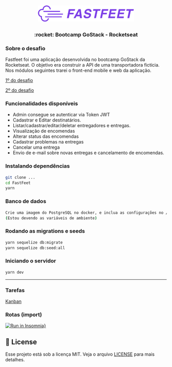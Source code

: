 <h1 align="center">
  <img alt="Fastfeet" title="Fastfeet" src="https://github.com/guilhermecapitao/fastfeet-api/blob/master/src/others/logo-fastfeet.png" width="300px" />
</h1>

<h3 align="center">
  :rocket: Bootcamp GoStack - Rocketseat
</h3>

### Sobre o desafio
Fastfeet foi uma aplicação desenvolvida no bootcamp GoStack da Rocketseat. O objetivo era construir a API de uma transportadora fictícia. Nos módulos seguintes trarei o front-end mobile e web da aplicação.


<p><a href="https://github.com/Rocketseat/bootcamp-gostack-desafio-02/blob/4e6c5db70ac176f78545d5c8a71b5930f72dc13a/README.md">1º do desafio</a></p>
<p><a href="https://github.com/Rocketseat/bootcamp-gostack-desafio-03/blob/d0c8f32222938cec6719637a1d21616531da9644/README.md">2º do desafio</a></p>

### Funcionalidades disponíveis
* Admin consegue se autenticar via Token JWT
* Cadastrar e Editar destinatários.
* Listar/cadastrar/editar/deletar entregadores e entregas.
* Visualização de encomendas
* Alterar status das encomendas
* Cadastrar problemas na entregas
* Cancelar uma entrega
* Envio de e-mail sobre novas entregas e cancelamento de encomendas.

### Instalando dependências
```sh
git clone ...
cd FastFeet
yarn
```

### Banco de dados
```sh
Crie uma imagem do PostgreSQL no docker, e inclua as configurações no /src/config/database.js
(Estou devendo as variáveis de ambiente)
```

### Rodando as migrations e seeds
```sh
yarn sequelize db:migrate
yarn sequelize db:seed:all
```

### Iniciando o servidor
```sh
yarn dev
```
<hr />

### Tarefas
[Kanban](https://github.com/guilhermecapitao/fastfeet-api/projects)

### Rotas (import)
[![Run in Insomnia}](https://insomnia.rest/images/run.svg)](https://insomnia.rest/run/?label=Fastfeet&uri=https%3A%2F%2Fgithub.com%2Fguilhermecapitao%2Ffastfeet-api%2Ftree%2Fmaster%2Fsrc%2Fothers)

## 📝 License

Esse projeto está sob a licença MIT. Veja o arquivo [LICENSE](https://github.com/guilhermecapitao/fastfeet-api/blob/master/LICENSE) para mais detalhes.

